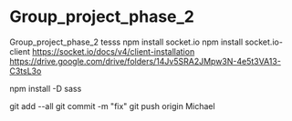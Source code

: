 # Group_project_phase_2

Group_project_phase_2
tesss
npm install socket.io
npm install socket.io-client
https://socket.io/docs/v4/client-installation
https://drive.google.com/drive/folders/14Jv5SRA2JMpw3N-4e5t3VA13-C3tsL3o

npm install -D sass

git add --all
git commit -m "fix"
git push origin Michael
